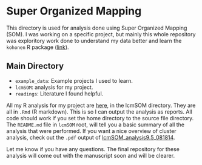 # Super Organized Mapping

This directory is used for analysis done using Super Organized Mapping (SOM).  I was working on a specific project, but mainly this whole repository was exploritory work done to understand my data better and learn the `kohonen` R package ([link](https://cran.r-project.org/web/packages/kohonen/kohonen.pdf)).  

## Main Directory

- `example_data`: Example projects I used to learn.
- `lcmSOM`: analysis for my project.
- `readings`: Literature I found helpful.

All my R analysis for my project are [here](https://github.com/iamciera/08SOM/tree/master/lcmSOM/r), in the lcmSOM directory.  They are all in `.Rmd` (R markdown). This is so I can output the analysis as reports.  All code should work if you set the home directory to the source file directory. The `README.md` file in `lcmSOM` root, will tell you a basic summary of all the analysis that were performed.  If you want a nice overview of cluster analysis, check out the `.pdf` output of [lcmSOM_analysis9.5_081814](https://github.com/iamciera/08SOM/blob/master/lcmSOM/r/lcmSOM_analysis9.5_081814.pdf).

Let me know if you have any questions. The final repository for these analysis will come out with the manuscript soon and will be clearer.

